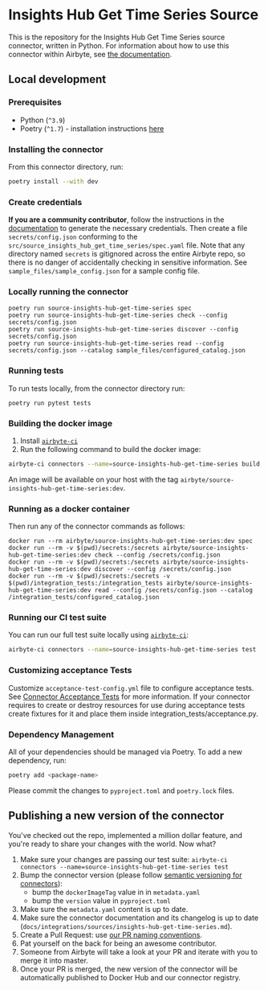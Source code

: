 # Insights Hub Get Time Series Source

This is the repository for the Insights Hub Get Time Series source connector, written in Python.
For information about how to use this connector within Airbyte, see [the documentation](https://docs.airbyte.com/integrations/sources/insights-hub-get-time-series).

## Local development

### Prerequisites

* Python (`^3.9`)
* Poetry (`^1.7`) - installation instructions [here](https://python-poetry.org/docs/#installation)



### Installing the connector

From this connector directory, run:
```bash
poetry install --with dev
```


### Create credentials

**If you are a community contributor**, follow the instructions in the [documentation](https://docs.airbyte.com/integrations/sources/insights-hub-get-time-series)
to generate the necessary credentials. Then create a file `secrets/config.json` conforming to the `src/source_insights_hub_get_time_series/spec.yaml` file.
Note that any directory named `secrets` is gitignored across the entire Airbyte repo, so there is no danger of accidentally checking in sensitive information.
See `sample_files/sample_config.json` for a sample config file.


### Locally running the connector

```
poetry run source-insights-hub-get-time-series spec
poetry run source-insights-hub-get-time-series check --config secrets/config.json
poetry run source-insights-hub-get-time-series discover --config secrets/config.json
poetry run source-insights-hub-get-time-series read --config secrets/config.json --catalog sample_files/configured_catalog.json
```

### Running tests

To run tests locally, from the connector directory run:

```
poetry run pytest tests
```

### Building the docker image

1. Install [`airbyte-ci`](https://github.com/airbytehq/airbyte/blob/master/airbyte-ci/connectors/pipelines/README.md)
2. Run the following command to build the docker image:
```bash
airbyte-ci connectors --name=source-insights-hub-get-time-series build
```

An image will be available on your host with the tag `airbyte/source-insights-hub-get-time-series:dev`.


### Running as a docker container

Then run any of the connector commands as follows:
```
docker run --rm airbyte/source-insights-hub-get-time-series:dev spec
docker run --rm -v $(pwd)/secrets:/secrets airbyte/source-insights-hub-get-time-series:dev check --config /secrets/config.json
docker run --rm -v $(pwd)/secrets:/secrets airbyte/source-insights-hub-get-time-series:dev discover --config /secrets/config.json
docker run --rm -v $(pwd)/secrets:/secrets -v $(pwd)/integration_tests:/integration_tests airbyte/source-insights-hub-get-time-series:dev read --config /secrets/config.json --catalog /integration_tests/configured_catalog.json
```

### Running our CI test suite

You can run our full test suite locally using [`airbyte-ci`](https://github.com/airbytehq/airbyte/blob/master/airbyte-ci/connectors/pipelines/README.md):

```bash
airbyte-ci connectors --name=source-insights-hub-get-time-series test
```

### Customizing acceptance Tests

Customize `acceptance-test-config.yml` file to configure acceptance tests. See [Connector Acceptance Tests](https://docs.airbyte.com/connector-development/testing-connectors/connector-acceptance-tests-reference) for more information.
If your connector requires to create or destroy resources for use during acceptance tests create fixtures for it and place them inside integration_tests/acceptance.py.

### Dependency Management

All of your dependencies should be managed via Poetry. 
To add a new dependency, run:

```bash
poetry add <package-name>
```

Please commit the changes to `pyproject.toml` and `poetry.lock` files.

## Publishing a new version of the connector

You've checked out the repo, implemented a million dollar feature, and you're ready to share your changes with the world. Now what?
1. Make sure your changes are passing our test suite: `airbyte-ci connectors --name=source-insights-hub-get-time-series test`
2. Bump the connector version (please follow [semantic versioning for connectors](https://docs.airbyte.com/contributing-to-airbyte/resources/pull-requests-handbook/#semantic-versioning-for-connectors)): 
    - bump the `dockerImageTag` value in in `metadata.yaml`
    - bump the `version` value in `pyproject.toml`
3. Make sure the `metadata.yaml` content is up to date.
4. Make sure the connector documentation and its changelog is up to date (`docs/integrations/sources/insights-hub-get-time-series.md`).
5. Create a Pull Request: use [our PR naming conventions](https://docs.airbyte.com/contributing-to-airbyte/resources/pull-requests-handbook/#pull-request-title-convention).
6. Pat yourself on the back for being an awesome contributor.
7. Someone from Airbyte will take a look at your PR and iterate with you to merge it into master.
8. Once your PR is merged, the new version of the connector will be automatically published to Docker Hub and our connector registry.